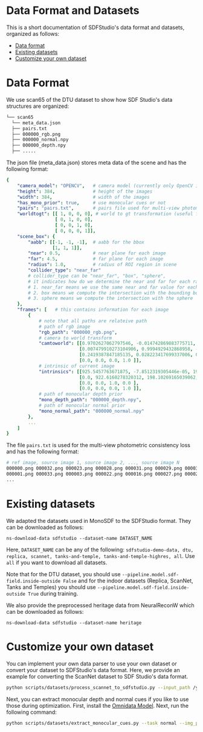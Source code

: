 # Data Format and Datasets

This is a short documentation of SDFStudio's data format and datasets, organized as follows:

- [Data format](#Dataset-format)
- [Existing datasets](#Existing-dataset)
- [Customize your own dataset](#Customize-your-own-dataset)

# Data Format
We use scan65 of the DTU dataset to show how SDF Studio's data structures are organized:
```bash
└── scan65
  └── meta_data.json
  ├── pairs.txt
  ├── 000000_rgb.png
  ├── 000000_normal.npy
  ├── 000000_depth.npy
  ├── .....
```
The json file (meta_data.json) stores meta data of the scene and has the following format:
```yaml
{
    "camera_model": "OPENCV",   # camera model (currently only OpenCV is supported)
    "height": 384,              # height of the images
    "width": 384,               # width of the images
    "has_mono_prior": true,     # use monocular cues or not
    "pairs": "pairs.txt",       # pairs file used for multi-view photometric consistency loss
    "worldtogt": [[ 1, 0, 0, 0], # world to gt transformation (useful for evauation)
                  [ 0, 1, 0, 0],
                  [ 0, 0, 1, 0],
                  [ 0, 0, 0, 1]],
    "scene_box": {
        "aabb": [[-1, -1, -1],  # aabb for the bbox
                 [1, 1, 1]],
        "near": 0.5,            # near plane for each image
        "far": 4.5,             # far plane for each image
        "radius": 1.0,          # radius of ROI region in scene
        "collider_type": "near_far"   
        # collider_type can be "near_far", "box", "sphere", 
        # it indicates how do we determine the near and far for each ray 
        # 1. near_far means we use the same near and far value for each ray
        # 2. box means we compute the intersection with the bounding box 
        # 3. sphere means we compute the intersection with the sphere
    },
    "frames": [   # this contains information for each image
        {
            # note that all paths are relateive path
            # path of rgb image
            "rgb_path": "000000_rgb.png",   
            # camera to world transform
            "camtoworld": [[0.9702627062797546, -0.014742869883775711, -0.2416049987077713, 0.6601868867874146],
                           [0.007479910273104906, 0.9994929432868958, -0.03095100075006485, 0.07803472131490707],
                           [0.2419387847185135, 0.028223417699337006, 0.9698809385299683, -2.6397712230682373],
                           [0.0, 0.0, 0.0, 1.0 ]],
            # intrinsic of current image
            "intrinsics": [[925.5457763671875, -7.8512319305446e-05, 199.4256591796875, 0.0],
                           [0.0, 922.6160278320312, 198.10269165039062, 0.0 ],
                           [0.0, 0.0, 1.0, 0.0 ],
                           [0.0, 0.0, 0.0, 1.0 ]],
            # path of monocular depth prior
            "mono_depth_path": "000000_depth.npy",
            # path of monocular normal prior
            "mono_normal_path": "000000_normal.npy"
        },
        ...
    ]    
}
```

The file `pairs.txt` is used for the multi-view photometric consistency loss and has the following format:
```bash
# ref image, source image 1, source image 2, ..., source image N
000000.png 000032.png 000023.png 000028.png 000031.png 000029.png 000030.png 000024.png 000002.png 000015.png 000025.png ...
000001.png 000033.png 000003.png 000022.png 000016.png 000027.png 000023.png 000007.png 000011.png 000026.png 000024.png ...
...
```
# Existing datasets

We adapted the datasets used in MonoSDF to the SDFStudio format. They can be downloaded as follows:
```
ns-download-data sdfstudio --dataset-name DATASET_NAME
```
Here, `DATASET_NAME` can be any of the following: `sdfstudio-demo-data, dtu, replica, scannet, tanks-and-temple, tanks-and-temple-highres, all`. Use `all` if you want to download all datasets.

Note that for the DTU dataset, you should use `--pipeline.model.sdf-field.inside-outside False` and for the indoor datasets (Replica, ScanNet, Tanks and Temples) you should use `--pipeline.model.sdf-field.inside-outside True` during training.

We also provide the preprocessed heritage data from NeuralReconW which can be downloaded as follows:
```
ns-download-data sdfstudio --dataset-name heritage
```

# Customize your own dataset

You can implement your own data parser to use your own dataset or convert your dataset to SDFStudio's data format. Here, we provide an example for converting the ScanNet dataset to SDF Studio's data format.
```bash
python scripts/datasets/process_scannet_to_sdfstudio.py --input_path /your_path/datasets/scannet/scene0050_00 --output_path data/custom/scannet_scene0050_00
```

Next, you can extract monocular depth and normal cues if you like to use those during optimization. First, install the [Omnidata Model](https://github.com/EPFL-VILAB/omnidata). Next, run the following command:
```bash
python scripts/datasets/extract_monocular_cues.py --task normal --img_path data/custom/scannet_scene0050_00/ --output_path data/custom/scannet_scene0050_00 --omnidata_path YOUR_OMNIDATA_PATH --pretrained_models PRETRAINED_MODELS
```
